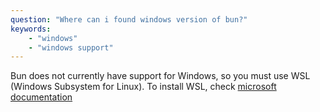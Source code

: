 ```yaml
---
question: "Where can i found windows version of bun?"
keywords:
    - "windows"
    - "windows support"
---
```

Bun does not currently have support for Windows, so you must use WSL (Windows Subsystem for Linux).
To install WSL, check [microsoft documentation](<https://docs.microsoft.com/en-us/windows/wsl/install>)
